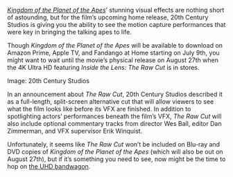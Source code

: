 [*Kingdom of the Planet of the Apes*](/2024/5/10/24152293/kingdom-of-the-planet-of-the-apes-review)’ stunning visual effects are nothing short of astounding, but for the film’s upcoming home release, 20th Century Studios is giving you the ability to see the motion capture performances that were key in bringing the talking apes to life.

Though *Kingdom of the Planet of the Apes* will be available to download on Amazon Prime, Apple TV, and Fandango at Home starting on July 9th, you might want to wait until the movie’s physical release on August 27th when the 4K Ultra HD featuring *Inside the Lens: The Raw Cut* is in stores.

Image: 20th Century Studios

In an announcement about *The Raw Cut*, 20th Century Studios described it as a full-length, split-screen alternative cut that will allow viewers to see what the film looks like before its VFX are finished. In addition to spotlighting actors’ performances beneath the film’s VFX, *The Raw Cut* will also include optional commentary tracks from director Wes Ball, editor Dan Zimmerman, and VFX supervisor Erik Winquist.

Unfortunately, it seems like *The Raw Cut* won’t be included on Blu-ray and DVD copies of *Kingdom of the Planet of the Apes* (which will also be out on August 27th), but if it’s something you need to see, now might be the time to hop on [the UHD bandwagon](/24046669/4k-blu-ray-streaming-physical-media-bitrate-picture-audio-quality-collector).
